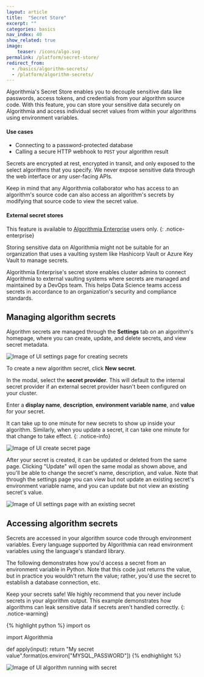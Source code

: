 ```yaml
---
layout: article
title:  "Secret Store"
excerpt: ""
categories: basics
nav_index: 40
show_related: true
image:
    teaser: /icons/algo.svg
permalink: /platform/secret-store/
redirect_from:
  - /basics/algorithm-secrets/
  - /platform/algorithm-secrets/
---
```


Algorithmia's Secret Store enables you to decouple sensitive data like passwords, access tokens, and credentials from your algorithm source code. With this feature, you can store your sensitive data securely on Algorithmia and access individual secret values from within your algorithms using environment variables.

#### Use cases
  - Connecting to a password-protected database
  - Calling a secure HTTP webhook to `POST` your algorithm result

Secrets are encrypted at rest, encrypted in transit, and only exposed to the select algorithms that you specify. We never expose sensitive data through the web interface or any user-facing APIs.

Keep in mind that any Algorithmia collaborator who has access to an algorithm's source code can also access an algorithm's secrets by modifying that source code to view the secret value.

#### External secret stores 

This feature is available to [Algorithmia Enterprise](/enterprise) users only.
{: .notice-enterprise}

Storing sensitive data on Algorithmia might not be suitable for an organization that uses a vaulting system like Hashicorp Vault or Azure Key Vault to manage secrets.

Algorithmia Enterprise's secret store enables cluster admins to connect Algorithmia to external vaulting systems where secrets are managed and maintained by a DevOps team. This helps Data Science teams access secrets in accordance to an organization's security and compliance standards.

## Managing algorithm secrets

Algorithm secrets are managed through the **Settings** tab on an algorithm's homepage, where you can create, update, and delete secrets, and view secret metadata.

![Image of UI settings page for creating secrets](/developers/images/post_images/algorithm_secrets/settings_page.png)

To create a new algorithm secret, click **New secret**.

In the modal, select the **secret provider**. This will default to the internal secret provider if an external secret provider hasn't been configured on your cluster.

Enter a **display name**, **description**, **environment variable name**, and **value** for your secret.

It can take up to one minute for new secrets to show up inside your algorithm. Similarly, when you update a secret, it can take one minute for that change to take effect.
{: .notice-info}

![Image of UI create secret page](/developers/images/post_images/algorithm_secrets/create_secret_page.png)

After your secret is created, it can be updated or deleted from the same page. Clicking "Update" will open the same modal as shown above, and you'll be able to  change the secret's name, description, and value. Note that through the settings page you can view but not update an existing secret's environment variable name, and you can update but not view an existing secret's value.

![Image of UI settings page with an existing secret](/developers/images/post_images/algorithm_secrets/settings_page_with_secret.png)

## Accessing algorithm secrets

Secrets are accessed in your algorithm source code through environment variables. Every language supported by Algorithmia can read environment variables using the language's standard library.

The following demonstrates how you'd access a secret from an environment variable in Python. Note that this code just returns the value, but in practice you wouldn't return the value; rather, you'd use the secret to establish a database connection, etc.

Keep your secrets safe! We highly recommend that you never include secrets in your algorithm output. This example demonstrates how algorithms can leak sensitive data if secrets aren't handled correctly.
{: .notice-warning}

{% highlight python %} 
import os

import Algorithmia

def apply(input):
    return "My secret value".format(os.environ["MYSQL_PASSWORD"])
{% endhighlight %}

![Image of UI algorithm running with secret](/developers/images/post_images/algorithm_secrets/running_algorithm_with_secret.png)
